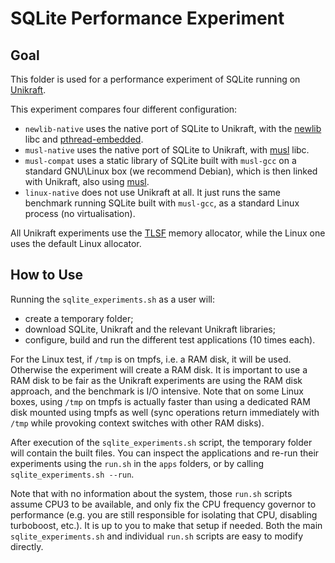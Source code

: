 # SQLite Performance Experiment

## Goal

This folder is used for a performance experiment of SQLite running on
[Unikraft][].

[Unikraft]: https://github.com/unikraft/unikraft

This experiment compares four different configuration:

- `newlib-native` uses the native port of SQLite to Unikraft, with the
  [newlib][] libc and [pthread-embedded][].
- `musl-native` uses the native port of SQLite to Unikraft, with [musl][] libc.
- `musl-compat` uses a static library of SQLite built with `musl-gcc` on a
  standard GNU\Linux box (we recommend Debian), which is then linked with
  Unikraft, also using [musl][].
- `linux-native` does not use Unikraft at all. It just runs the same benchmark
  running SQLite built with `musl-gcc`, as a standard Linux process (no
  virtualisation).

All Unikraft experiments use the [TLSF][] memory allocator, while the Linux one
uses the default Linux allocator.

[newlib]: https://github.com/unikraft/lib-newlib
[musl]: https://github.com/unikraft/lib-musl
[pthread-embedded]: https://github.com/unikraft/lib-pthread-embedded
[TLSF]: https://github.com/unikraft/lib-tlsf

## How to Use

Running the `sqlite_experiments.sh` as a user will:

- create a temporary folder;
- download SQLite, Unikraft and the relevant Unikraft libraries;
- configure, build and run the different test applications (10 times each).

For the Linux test, if `/tmp` is on tmpfs, i.e. a RAM disk, it will be used.
Otherwise the experiment will create a RAM disk. It is important to use a RAM
disk to be fair as the Unikraft experiments are using the RAM disk approach,
and the benchmark is I/O intensive. Note that on some Linux boxes, using `/tmp`
on tmpfs is actually faster than using a dedicated RAM disk mounted using tmpfs
as well (sync operations return immediately with `/tmp` while provoking context
switches with other RAM disks).

After execution of the `sqlite_experiments.sh` script, the temporary folder
will contain the built files. You can inspect the applications and re-run their
experiments using the `run.sh` in the `apps` folders, or by calling
`sqlite_experiments.sh --run`.

Note that with no information about the system, those `run.sh` scripts assume
CPU3 to be available, and only fix the CPU frequency governor to performance
(e.g. you are still responsible for isolating that CPU, disabling turboboost,
etc.). It is up to you to make that setup if needed. Both the main
`sqlite_experiments.sh` and individual `run.sh` scripts are easy to modify
directly.

